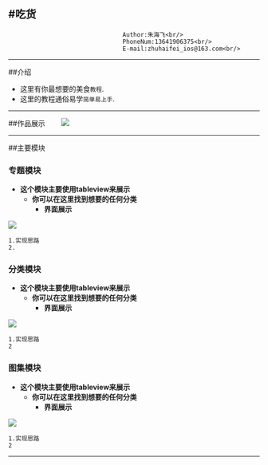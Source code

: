 #吃货
-------------------------------  
                                    Author:朱海飞<br/>
                                    PhoneNum:13641906375<br/>
                                    E-mail:zhuhaifei_ios@163.com<br/>

***************************************************************
##介绍
* 这里有你最想要的美食`教程`. <br/>
* 这里的教程通俗易学`简单易上手`.  <br/>

***************************************************************


##作品展示　　
![](https://github.com/SummerHF/chihuo/raw/master/gif/chihuo.gif)
***************************************************************
##主要模块

### 专题模块
* **这个模块主要使用tableview来展示** <br/>
  * **你可以在这里找到想要的任何分类** <br/>
    * **界面展示**  

![](https://github.com/SummerHF/chihuo/raw/master/gif-show/specialList.gif) 

    1.实现思路
    2.


### 分类模块
* **这个模块主要使用tableview来展示** <br/>
  * **你可以在这里找到想要的任何分类** <br/>
    * **界面展示**  

![](https://github.com/SummerHF/chihuo/raw/master/gif-show/category.gif) 

    1.实现思路
    2
    
### 图集模块
* **这个模块主要使用tableview来展示** <br/>
  * **你可以在这里找到想要的任何分类** <br/>
    * **界面展示**  

![](https://github.com/SummerHF/chihuo/raw/master/gif-show/photoList.gif) 

    1.实现思路
    2
***************************************************************
